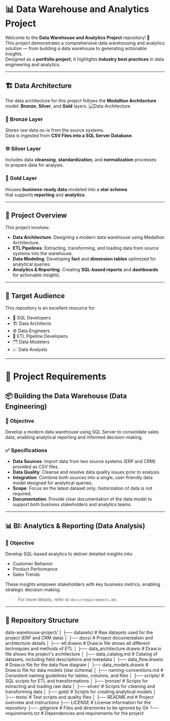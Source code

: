 # 📊 Data Warehouse and Analytics Project

Welcome to the **Data Warehouse and Analytics Project** repository! 🚀  
This project demonstrates a comprehensive data warehousing and analytics solution — from building a data warehouse to generating actionable insights.  
Designed as a **portfolio project**, it highlights **industry best practices** in data engineering and analytics.

---

## 🏗️ Data Architecture

The data architecture for this project follows the **Medallion Architecture** model: **Bronze**, **Silver**, and **Gold** layers.
![Data Architecture](docs/data_architecture.png)
### 🔹 Bronze Layer
Stores raw data *as-is* from the source systems.  
Data is ingested from **CSV Files into a SQL Server Database**.

### ⚙️ Silver Layer
Includes data **cleansing**, **standardization**, and **normalization** processes  
to prepare data for analysis.

### 🥇 Gold Layer
Houses **business-ready data** modeled into a **star schema**  
that supports **reporting** and **analytics**.

---

## 📖 Project Overview

This project involves:

- **Data Architecture**: Designing a modern data warehouse using Medallion Architecture.
- **ETL Pipelines**: Extracting, transforming, and loading data from source systems into the warehouse.
- **Data Modeling**: Developing **fact** and **dimension tables** optimized for analytical queries.
- **Analytics & Reporting**: Creating **SQL-based reports** and **dashboards** for actionable insights.

---

## 🎯 Target Audience

This repository is an excellent resource for:

- 🧠 SQL Developers  
- 🏗️ Data Architects  
- ⚙️ Data Engineers  
- 🔄 ETL Pipeline Developers  
- 🗂️ Data Modelers  
- 📈 Data Analysts  

---
# 🚀 Project Requirements

## 📦 Building the Data Warehouse (Data Engineering)

### 🎯 Objective
Develop a modern data warehouse using SQL Server to consolidate sales data, enabling analytical reporting and informed decision-making.

### ✅ Specifications
- **Data Sources**: Import data from two source systems (ERP and CRM) provided as CSV files.
- **Data Quality**: Cleanse and resolve data quality issues prior to analysis.
- **Integration**: Combine both sources into a single, user-friendly data model designed for analytical queries.
- **Scope**: Focus on the latest dataset only; historization of data is not required.
- **Documentation**: Provide clear documentation of the data model to support both business stakeholders and analytics teams.

---

## 📊 BI: Analytics & Reporting (Data Analysis)

### 🎯 Objective
Develop SQL-based analytics to deliver detailed insights into:

- Customer Behavior
- Product Performance
- Sales Trends

These insights empower stakeholders with key business metrics, enabling strategic decision-making.

> For more details, refer to `docs/requirements.md`.

---

## 📂 Repository Structure

data-warehouse-project/
│
├── datasets/                           # Raw datasets used for the project (ERP and CRM data)
│
├── docs/                               # Project documentation and architecture details
│   ├── etl.drawio                      # Draw.io file shows all different techniquies and methods of ETL
│   ├── data_architecture.drawio        # Draw.io file shows the project's architecture
│   ├── data_catalog.md                 # Catalog of datasets, including field descriptions and metadata
│   ├── data_flow.drawio                # Draw.io file for the data flow diagram
│   ├── data_models.drawio              # Draw.io file for data models (star schema)
│   ├── naming-conventions.md           # Consistent naming guidelines for tables, columns, and files
│
├── scripts/                            # SQL scripts for ETL and transformations
│   ├── bronze/                         # Scripts for extracting and loading raw data
│   ├── silver/                         # Scripts for cleaning and transforming data
│   ├── gold/                           # Scripts for creating analytical models
│
├── tests/                              # Test scripts and quality files
│
├── README.md                           # Project overview and instructions
├── LICENSE                             # License information for the repository
├── .gitignore                          # Files and directories to be ignored by Git
└── requirements.txt                    # Dependencies and requirements for the project

